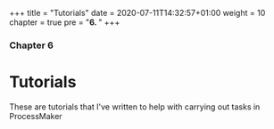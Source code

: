 +++
title = "Tutorials"
date = 2020-07-11T14:32:57+01:00
weight = 10
chapter = true
pre = "<b>6. </b>"
+++

### Chapter 6

# Tutorials

These are tutorials that I've written to help with carrying out tasks in ProcessMaker